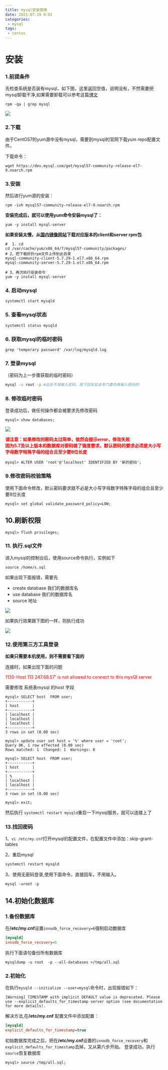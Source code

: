 ```yaml
---
title: mysql安装使用
date: 2021-07-19 0:02
categories:
 - mysql
tags:
 - centos
---
```


# 安装

### 1.前提条件

先检查系统是否装有mysql，如下图，这里返回空值，说明没有，不然需要把mysql卸载干净,如果需要卸载可以参考这篇[博文](https://www.cnblogs.com/wanghuaijun/p/6398240.html)

```shell
rpm -qa | grep mysql
```



![](http://img.xiyangyang.cc/blog/20210309094319.png)

### 2.下载

由于CentOS7的yum源中没有mysql，需要到mysql的官网下载yum repo配置文件。

下载命令：

```shell
wget https://dev.mysql.com/get/mysql57-community-release-el7-9.noarch.rpm
```



### 3.安装

然后进行yum源的安装：

```shell
rpm -ivh mysql57-community-release-el7-9.noarch.rpm
```



**安装完成后，就可以使用yum命令安装mysql了：**

```shell
yum -y install mysql-server
```


**如果安装太慢，从[国内镜像网站](http://uni.mirrors.163.com/mysql/Downloads/)下载对应版本的client和server rpm包**

```shell
#  1. cd 
cd /var/cache/yum/x86_64/7/mysql57-community/packages/
# 2、把下载好的rpm文件上传到此目录
mysql-community-client-5.7.29-1.el7.x86_64.rpm
mysql-community-server-5.7.29-1.el7.x86_64.rpm

# 3、再次执行安装命令
yum -y install mysql-server
```



### 4. 启动mysql

```shell
systemctl start mysqld
```



### 5. 查看mysql状态

```shell
systemctl status mysqld
```



### 6. 获取mysql的临时密码

```shell
grep 'temporary password' /var/log/mysqld.log
```



### 7. 登录mysql

（密码为上一步骤获取的临时密码）

```bash
mysql -u root -p #此处不用输入密码，按下回车后会专门要你再输入密码的
```

### 8. 修改临时密码

登录成功后，做任何操作都会被要求先修改密码

```mysql
mysql> show databases;
```



![](http://img.xiyangyang.cc/blog/20210309094424.png)



<b style='color:red;'>请注意：如果修改的密码太过简单，依然会提示error，修改失败<br>因为5.7及以上版本的数据库对密码做了强度要求，默认密码的要求必须是大小写字母数字特殊字母的组合且至少要8位长度</b>

```mysql
mysql> ALTER USER 'root'@'localhost' IDENTIFIED BY '新的密码';
```



### 9.修改密码校验策略

使用下面命令修改，默认密码要求就不必是大小写字母数字特殊字母的组合且至少要8位长度

```mysql
mysql> set global validate_password_policy=LOW; 
```

## 10.刷新权限

```mysql
mysql> flush privileges;
```



### 11. 执行.sql文件

进入mysql的控制台后，使用source命令执行，实例如下

```mysql
source /home/s.sql
```



如果出现下面报错，需要先

- create database 我们的数据库名
- use database 我们的数据库名
- source 地址 

![](http://img.xiyangyang.cc/blog/20210309094347.png)

如果执行效果跟下图的一样，则执行成功

![](http://img.xiyangyang.cc/blog/20210309094451.png)

### 12.使用第三方工具登录

**如果只需要本机使用，则不需要看下面的**

连接时，如果出现下面的问题

<font color='red'>1130-Host 113 247.68.57' is not allowed to connect to this mysQl server</font>

需要修改 系统表mysql 的host 字段

```mysql
mysql> SELECT host  FROM user;
+-----------+
| host      |
+-----------+
| localhost |
| localhost |
| localhost |
+-----------+
3 rows in set (0.00 sec)

mysql> update user set host = '%' where user = 'root';
Query OK, 1 row affected (0.00 sec)
Rows matched: 1  Changed: 1  Warnings: 0

mysql> SELECT host  FROM user;
+-----------+
| host      |
+-----------+
| %         |
| localhost |
| localhost |
+-----------+
3 rows in set (0.00 sec)

mysql> exit;
```

然后执行 `systemctl restart mysqld`重启一下mysql服务，就可以连接上了

### 13.找回密码

1、`vi /etc/my.cnf`打开mysql的配置文件，在配置文件中添加：skip-grant-tables

2、重启mysql

```bash
systemctl restart mysqld
```

3、使用无密码登录,使用下面命令，直接回车，不用输入。

```mysql
mysql -uroot -p
```
## 14.初始化数据库
### 1.备份数据库
在<b>/etc/my.cnf</b>设置`innodb_force_recovery=6`强制启动数据库
```ini
[mysqld]
innodb_force_recovery=6
```
执行下面语句备份所有数据库
```shell
mysqldump -u root  -p --all-databases >/tmp/all.sql
```
### 2.初始化
在执行`mysqld --initialize --user=mysql`命令时，出现报错如下：<br/>
``` shell
[Warning] TIMESTAMP with implicit DEFAULT value is deprecated. Please use --explicit_defaults_for_timestamp server option (see documentation for more details).
```
解决方法,在<b>/etc/my.cnf</b> 配置文件中添加配置：
```ini
[mysqld]
explicit_defaults_for_timestamp=true
```
初始数据库完成之后，把在<b>/etc/my.cnf</b>设置的`innodb_force_recovery`和`explicit_defaults_for_timestamp`去掉，又从第六步开始。
登录成功，执行`source`恢复数据库
```mysql
mysql> source /tmp/all.sql;
```